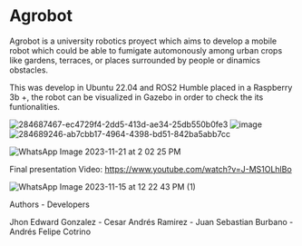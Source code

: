 # Agrobot
Agrobot is a university robotics proyect which aims to develop a mobile robot which could be able to fumigate automonously among urban crops like gardens, terraces, or places surrounded by people or dinamics obstacles.

This was develop in Ubuntu 22.04 and ROS2 Humble placed in a Raspberry 3b +, the robot can be visualized in Gazebo in order to check the its funtionalities.

![284687467-ec4729f4-2dd5-413d-ae34-25db550b0fe3](https://github.com/JhonGonzalezR/agrobot/assets/98565218/dd42113d-df7e-42c4-8a8e-00ee5062a170)
   ![image](https://github.com/JhonGonzalezR/agrobot/assets/98565218/85fd8db0-c378-4ee1-90e5-1b58a0702a7f)   ![284689246-ab7cbb17-4964-4398-bd51-842ba5abb7cc](https://github.com/JhonGonzalezR/agrobot/assets/98565218/ada68302-f7cf-4e22-bb63-df6afb706b83)

![WhatsApp Image 2023-11-21 at 2 02 25 PM](https://github.com/JhonGonzalezR/agrobot/assets/98565218/5d2821c2-d5ff-40f2-8e92-c6f720fab695)



Final presentation Video: https://www.youtube.com/watch?v=J-MS1OLhlBo 

![WhatsApp Image 2023-11-15 at 12 22 43 PM (1)](https://github.com/JhonGonzalezR/agrobot/assets/98565218/481400e2-7997-41b7-9da7-44ae1f30d594)


Authors - Developers

Jhon Edward Gonzalez - Cesar Andrés Ramirez - Juan Sebastian Burbano - Andrés Felipe Cotrino  



